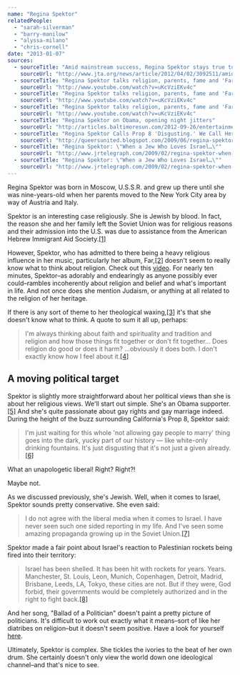 ```yaml
---
name: "Regina Spektor"
relatedPeople:
  - "sarah-silverman"
  - "barry-manilow"
  - "alyssa-milano"
  - "chris-cornell"
date: "2013-01-07"
sources:
  - sourceTitle: "Amid mainstream success, Regina Spektor stays true to Jewish roots"
    sourceUrl: "http://www.jta.org/news/article/2012/04/02/3092511/amid-mainstream-success-regina-spektor-stays-true-to-jewish-roots"
  - sourceTitle: "Regina Spektor talks religion, parents, fame and 'Far.'"
    sourceUrl: "http://www.youtube.com/watch?v=uKcVziEKv4c"
  - sourceTitle: "Regina Spektor talks religion, parents, fame and 'Far.'"
    sourceUrl: "http://www.youtube.com/watch?v=uKcVziEKv4c"
  - sourceTitle: "Regina Spektor talks religion, parents, fame and 'Far.'"
    sourceUrl: "http://www.youtube.com/watch?v=uKcVziEKv4c"
  - sourceTitle: "Regina Spektor on Obama, opening night jitters"
    sourceUrl: "http://articles.baltimoresun.com/2012-09-26/entertainment/bs-ae-regina-spektor-interview-20120925_1_regina-spektor-jack-dishel-strokes-and-kings"
  - sourceTitle: "Regina Spektor Calls Prop 8 'Disgusting.' We Call Her Correct!"
    sourceUrl: "http://queersunited.blogspot.com/2009/06/regina-spektor-calls-prop-8-disgusting.html"
  - sourceTitle: "Regina Spektor: \"When a Jew Who Loves Israel…\""
    sourceUrl: "http://www.jrtelegraph.com/2009/02/regina-spektor-when-a-jew-who-loves-israel-.html"
  - sourceTitle: "Regina Spektor: \"When a Jew Who Loves Israel…\""
    sourceUrl: "http://www.jrtelegraph.com/2009/02/regina-spektor-when-a-jew-who-loves-israel-.html"
---
```


Regina Spektor was born in Moscow, U.S.S.R. and grew up there until she was nine-years-old when her parents moved to the New York City area by way of Austria and Italy.

Spektor is an interesting case religiously. She is Jewish by blood. In fact, the reason she and her family left the Soviet Union was for religious reasons and their admission into the U.S. was due to assistance from the American Hebrew Immigrant Aid Society.<a class="source-citation" href="http://www.jta.org/news/article/2012/04/02/3092511/amid-mainstream-success-regina-spektor-stays-true-to-jewish-roots" title="Amid mainstream success, Regina Spektor stays true to Jewish roots">[1]</a>

However, Spektor, who has admitted to there being a heavy religious influence in her music, particularly her album, Far,<a class="source-citation" href="http://www.youtube.com/watch?v=uKcVziEKv4c" title="Regina Spektor talks religion, parents, fame and &apos;Far.&apos;">[2]</a> doesn't seem to really know what to think about religion. Check out this [video](http://www.youtube.com/watch?v=Dnh2cBBTVlQ). For nearly ten minutes, Spektor–as adorably and endearingly as anyone possibly ever could–rambles incoherently about religion and belief and what's important in life. And not once does she mention Judaism, or anything at all related to the religion of her heritage.

If there is any sort of theme to her theological waxing,<a class="source-citation" href="http://www.youtube.com/watch?v=uKcVziEKv4c" title="Regina Spektor talks religion, parents, fame and &apos;Far.&apos;">[3]</a> it's that she doesn't know what to think. A quote to sum it all up, perhaps:

>I'm always thinking about faith and spirituality and tradition and religion and how those things fit together or don't fit together… Does religion do good or does it harm? …obviously it does both. I don't exactly know how I feel about it.<a class="source-citation" href="http://www.youtube.com/watch?v=uKcVziEKv4c" title="Regina Spektor talks religion, parents, fame and &apos;Far.&apos;">[4]</a>

## 

## A moving political target

Spektor is slightly more straightforward about her political views than she is about her religious views. We'll start out simple. She's an Obama supporter.<a class="source-citation" href="http://articles.baltimoresun.com/2012-09-26/entertainment/bs-ae-regina-spektor-interview-20120925_1_regina-spektor-jack-dishel-strokes-and-kings" title="Regina Spektor on Obama, opening night jitters">[5]</a> And she's quite passionate about gay rights and gay marriage indeed. During the height of the buzz surrounding California's Prop 8, Spektor said:

>I'm just waiting for this whole 'not allowing gay people to marry' thing goes into the dark, yucky part of our history — like white-only drinking fountains. It's just disgusting that it's not just a given already.<a class="source-citation" href="http://queersunited.blogspot.com/2009/06/regina-spektor-calls-prop-8-disgusting.html" title="Regina Spektor Calls Prop 8 &apos;Disgusting.&apos; We Call Her Correct!">[6]</a>

What an unapologetic liberal! Right? Right?!

Maybe not.

As we discussed previously, she's Jewish. Well, when it comes to Israel, Spektor sounds pretty conservative. She even said:

>I do not agree with the liberal media when it comes to Israel. I have never seen such one sided reporting in my life. And I've seen some amazing propaganda growing up in the Soviet Union.<a class="source-citation" href="http://www.jrtelegraph.com/2009/02/regina-spektor-when-a-jew-who-loves-israel-.html" title="Regina Spektor: &quot;When a Jew Who Loves Israel…&quot;">[7]</a>

Spektor made a fair point about Israel's reaction to Palestinian rockets being fired into their territory:

>Israel has been shelled. It has been hit with rockets for years. Years. Manchester, St. Louis, Leon, Munich, Copenhagen, Detroit, Madrid, Brisbane, Leeds, LA, Tokyo, these cities are not. But if they were, God forbid, their governments would be completely authorized and in the right to fight back.<a class="source-citation" href="http://www.jrtelegraph.com/2009/02/regina-spektor-when-a-jew-who-loves-israel-.html" title="Regina Spektor: &quot;When a Jew Who Loves Israel…&quot;">[8]</a>

And her song, "Ballad of a Politician" doesn't paint a pretty picture of politicians. It's difficult to work out exactly what it means–sort of like her diatribes on religion–but it doesn't seem positive. Have a look for yourself [here](http://www.azlyrics.com/lyrics/reginaspektor/balladofapolitician.html).

Ultimately, Spektor is complex. She tickles the ivories to the beat of her own drum. She certainly doesn't only view the world down one ideological channel–and that's nice to see.